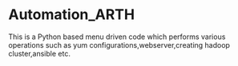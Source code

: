 # Automation_ARTH
This is a Python based menu driven code which performs various operations such as yum configurations,webserver,creating hadoop cluster,ansible etc.
